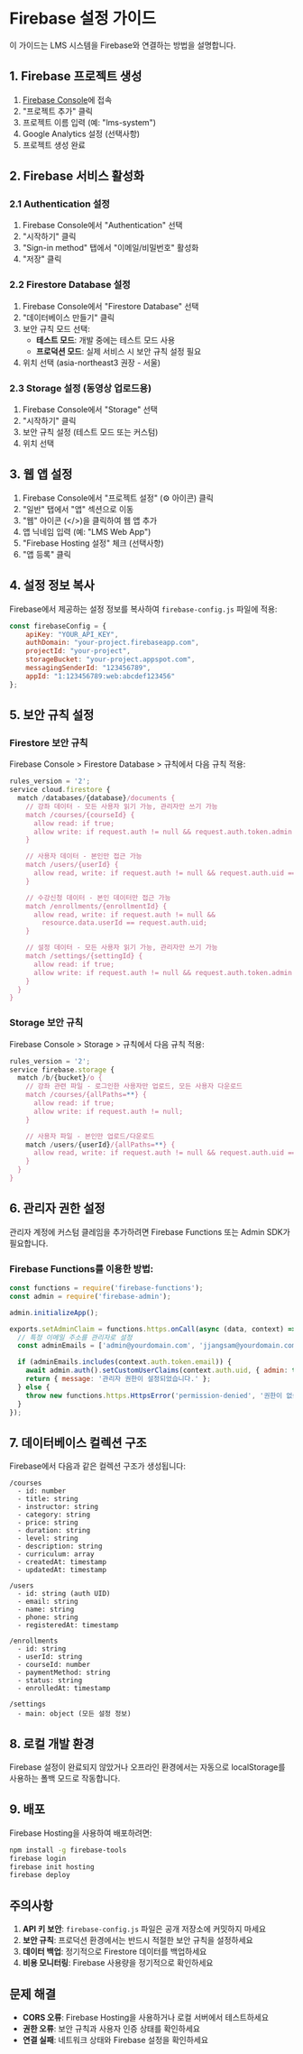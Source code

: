 # Firebase 설정 가이드

이 가이드는 LMS 시스템을 Firebase와 연결하는 방법을 설명합니다.

## 1. Firebase 프로젝트 생성

1. [Firebase Console](https://console.firebase.google.com/)에 접속
2. "프로젝트 추가" 클릭
3. 프로젝트 이름 입력 (예: "lms-system")
4. Google Analytics 설정 (선택사항)
5. 프로젝트 생성 완료

## 2. Firebase 서비스 활성화

### 2.1 Authentication 설정
1. Firebase Console에서 "Authentication" 선택
2. "시작하기" 클릭
3. "Sign-in method" 탭에서 "이메일/비밀번호" 활성화
4. "저장" 클릭

### 2.2 Firestore Database 설정
1. Firebase Console에서 "Firestore Database" 선택
2. "데이터베이스 만들기" 클릭
3. 보안 규칙 모드 선택:
   - **테스트 모드**: 개발 중에는 테스트 모드 사용
   - **프로덕션 모드**: 실제 서비스 시 보안 규칙 설정 필요
4. 위치 선택 (asia-northeast3 권장 - 서울)

### 2.3 Storage 설정 (동영상 업로드용)
1. Firebase Console에서 "Storage" 선택
2. "시작하기" 클릭
3. 보안 규칙 설정 (테스트 모드 또는 커스텀)
4. 위치 선택

## 3. 웹 앱 설정

1. Firebase Console에서 "프로젝트 설정" (⚙️ 아이콘) 클릭
2. "일반" 탭에서 "앱" 섹션으로 이동
3. "웹" 아이콘 (</>)을 클릭하여 웹 앱 추가
4. 앱 닉네임 입력 (예: "LMS Web App")
5. "Firebase Hosting 설정" 체크 (선택사항)
6. "앱 등록" 클릭

## 4. 설정 정보 복사

Firebase에서 제공하는 설정 정보를 복사하여 `firebase-config.js` 파일에 적용:

```javascript
const firebaseConfig = {
    apiKey: "YOUR_API_KEY",
    authDomain: "your-project.firebaseapp.com",
    projectId: "your-project",
    storageBucket: "your-project.appspot.com",
    messagingSenderId: "123456789",
    appId: "1:123456789:web:abcdef123456"
};
```

## 5. 보안 규칙 설정

### Firestore 보안 규칙
Firebase Console > Firestore Database > 규칙에서 다음 규칙 적용:

```javascript
rules_version = '2';
service cloud.firestore {
  match /databases/{database}/documents {
    // 강좌 데이터 - 모든 사용자 읽기 가능, 관리자만 쓰기 가능
    match /courses/{courseId} {
      allow read: if true;
      allow write: if request.auth != null && request.auth.token.admin == true;
    }

    // 사용자 데이터 - 본인만 접근 가능
    match /users/{userId} {
      allow read, write: if request.auth != null && request.auth.uid == userId;
    }

    // 수강신청 데이터 - 본인 데이터만 접근 가능
    match /enrollments/{enrollmentId} {
      allow read, write: if request.auth != null &&
        resource.data.userId == request.auth.uid;
    }

    // 설정 데이터 - 모든 사용자 읽기 가능, 관리자만 쓰기 가능
    match /settings/{settingId} {
      allow read: if true;
      allow write: if request.auth != null && request.auth.token.admin == true;
    }
  }
}
```

### Storage 보안 규칙
Firebase Console > Storage > 규칙에서 다음 규칙 적용:

```javascript
rules_version = '2';
service firebase.storage {
  match /b/{bucket}/o {
    // 강좌 관련 파일 - 로그인한 사용자만 업로드, 모든 사용자 다운로드
    match /courses/{allPaths=**} {
      allow read: if true;
      allow write: if request.auth != null;
    }

    // 사용자 파일 - 본인만 업로드/다운로드
    match /users/{userId}/{allPaths=**} {
      allow read, write: if request.auth != null && request.auth.uid == userId;
    }
  }
}
```

## 6. 관리자 권한 설정

관리자 계정에 커스텀 클레임을 추가하려면 Firebase Functions 또는 Admin SDK가 필요합니다.

### Firebase Functions를 이용한 방법:
```javascript
const functions = require('firebase-functions');
const admin = require('firebase-admin');

admin.initializeApp();

exports.setAdminClaim = functions.https.onCall(async (data, context) => {
  // 특정 이메일 주소를 관리자로 설정
  const adminEmails = ['admin@yourdomain.com', 'jjangsam@yourdomain.com'];

  if (adminEmails.includes(context.auth.token.email)) {
    await admin.auth().setCustomUserClaims(context.auth.uid, { admin: true });
    return { message: '관리자 권한이 설정되었습니다.' };
  } else {
    throw new functions.https.HttpsError('permission-denied', '권한이 없습니다.');
  }
});
```

## 7. 데이터베이스 컬렉션 구조

Firebase에서 다음과 같은 컬렉션 구조가 생성됩니다:

```
/courses
  - id: number
  - title: string
  - instructor: string
  - category: string
  - price: string
  - duration: string
  - level: string
  - description: string
  - curriculum: array
  - createdAt: timestamp
  - updatedAt: timestamp

/users
  - id: string (auth UID)
  - email: string
  - name: string
  - phone: string
  - registeredAt: timestamp

/enrollments
  - id: string
  - userId: string
  - courseId: number
  - paymentMethod: string
  - status: string
  - enrolledAt: timestamp

/settings
  - main: object (모든 설정 정보)
```

## 8. 로컬 개발 환경

Firebase 설정이 완료되지 않았거나 오프라인 환경에서는 자동으로 localStorage를 사용하는 폴백 모드로 작동합니다.

## 9. 배포

Firebase Hosting을 사용하여 배포하려면:

```bash
npm install -g firebase-tools
firebase login
firebase init hosting
firebase deploy
```

## 주의사항

1. **API 키 보안**: `firebase-config.js` 파일은 공개 저장소에 커밋하지 마세요
2. **보안 규칙**: 프로덕션 환경에서는 반드시 적절한 보안 규칙을 설정하세요
3. **데이터 백업**: 정기적으로 Firestore 데이터를 백업하세요
4. **비용 모니터링**: Firebase 사용량을 정기적으로 확인하세요

## 문제 해결

- **CORS 오류**: Firebase Hosting을 사용하거나 로컬 서버에서 테스트하세요
- **권한 오류**: 보안 규칙과 사용자 인증 상태를 확인하세요
- **연결 실패**: 네트워크 상태와 Firebase 설정을 확인하세요